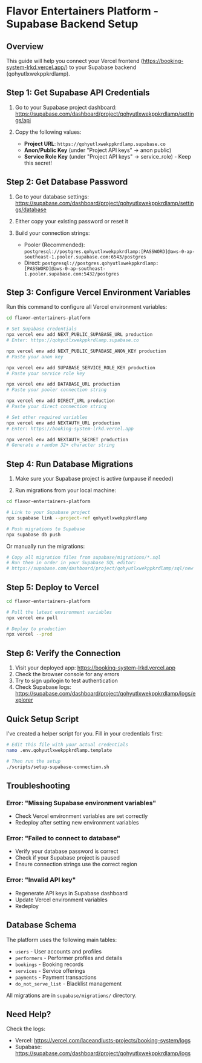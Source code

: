 # Flavor Entertainers Platform - Supabase Backend Setup

## Overview
This guide will help you connect your Vercel frontend (https://booking-system-lrkd.vercel.app/) to your Supabase backend (qohyutlxwekppkrdlamp).

## Step 1: Get Supabase API Credentials

1. Go to your Supabase project dashboard:
   https://supabase.com/dashboard/project/qohyutlxwekppkrdlamp/settings/api

2. Copy the following values:
   - **Project URL**: `https://qohyutlxwekppkrdlamp.supabase.co`
   - **Anon/Public Key** (under "Project API keys" → anon public)
   - **Service Role Key** (under "Project API keys" → service_role) - Keep this secret!

## Step 2: Get Database Password

1. Go to your database settings:
   https://supabase.com/dashboard/project/qohyutlxwekppkrdlamp/settings/database

2. Either copy your existing password or reset it

3. Build your connection strings:
   - Pooler (Recommended): `postgresql://postgres.qohyutlxwekppkrdlamp:[PASSWORD]@aws-0-ap-southeast-1.pooler.supabase.com:6543/postgres`
   - Direct: `postgresql://postgres.qohyutlxwekppkrdlamp:[PASSWORD]@aws-0-ap-southeast-1.pooler.supabase.com:5432/postgres`

## Step 3: Configure Vercel Environment Variables

Run this command to configure all Vercel environment variables:

```bash
cd flavor-entertainers-platform

# Set Supabase credentials
npx vercel env add NEXT_PUBLIC_SUPABASE_URL production
# Enter: https://qohyutlxwekppkrdlamp.supabase.co

npx vercel env add NEXT_PUBLIC_SUPABASE_ANON_KEY production
# Paste your anon key

npx vercel env add SUPABASE_SERVICE_ROLE_KEY production
# Paste your service role key

npx vercel env add DATABASE_URL production
# Paste your pooler connection string

npx vercel env add DIRECT_URL production
# Paste your direct connection string

# Set other required variables
npx vercel env add NEXTAUTH_URL production
# Enter: https://booking-system-lrkd.vercel.app

npx vercel env add NEXTAUTH_SECRET production
# Generate a random 32+ character string
```

## Step 4: Run Database Migrations

1. Make sure your Supabase project is active (unpause if needed)

2. Run migrations from your local machine:

```bash
cd flavor-entertainers-platform

# Link to your Supabase project
npx supabase link --project-ref qohyutlxwekppkrdlamp

# Push migrations to Supabase
npx supabase db push
```

Or manually run the migrations:

```bash
# Copy all migration files from supabase/migrations/*.sql
# Run them in order in your Supabase SQL editor:
# https://supabase.com/dashboard/project/qohyutlxwekppkrdlamp/sql/new
```

## Step 5: Deploy to Vercel

```bash
cd flavor-entertainers-platform

# Pull the latest environment variables
npx vercel env pull

# Deploy to production
npx vercel --prod
```

## Step 6: Verify the Connection

1. Visit your deployed app: https://booking-system-lrkd.vercel.app
2. Check the browser console for any errors
3. Try to sign up/login to test authentication
4. Check Supabase logs: https://supabase.com/dashboard/project/qohyutlxwekppkrdlamp/logs/explorer

## Quick Setup Script

I've created a helper script for you. Fill in your credentials first:

```bash
# Edit this file with your actual credentials
nano .env.qohyutlxwekppkrdlamp.template

# Then run the setup
./scripts/setup-supabase-connection.sh
```

## Troubleshooting

### Error: "Missing Supabase environment variables"
- Check Vercel environment variables are set correctly
- Redeploy after setting new environment variables

### Error: "Failed to connect to database"
- Verify your database password is correct
- Check if your Supabase project is paused
- Ensure connection strings use the correct region

### Error: "Invalid API key"
- Regenerate API keys in Supabase dashboard
- Update Vercel environment variables
- Redeploy

## Database Schema

The platform uses the following main tables:
- `users` - User accounts and profiles
- `performers` - Performer profiles and details
- `bookings` - Booking records
- `services` - Service offerings
- `payments` - Payment transactions
- `do_not_serve_list` - Blacklist management

All migrations are in `supabase/migrations/` directory.

## Need Help?

Check the logs:
- Vercel: https://vercel.com/laceandlusts-projects/booking-system/logs
- Supabase: https://supabase.com/dashboard/project/qohyutlxwekppkrdlamp/logs
